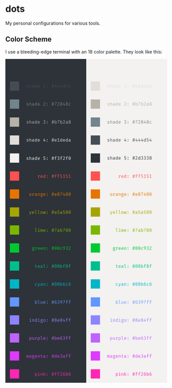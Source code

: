 # dots

My personal configurations for various tools.

## Color Scheme

I use a bleeding-edge terminal with an 18 color palette. They look like this:

![Labeled Color Palette](colors-labeled.png)
